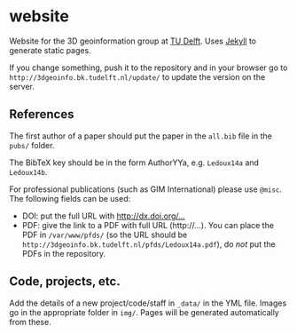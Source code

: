 # website

Website for the 3D geoinformation group at [TU Delft](http://www.tudelft.nl). Uses [Jekyll](http://www.jekyllrb.com) to generate static pages.

If you change something, push it to the repository and in your browser go to `http://3dgeoinfo.bk.tudelft.nl/update/` to update the version on the server.


## References

The first author of a paper should put the paper in the `all.bib` file in the `pubs/` folder. 

The BibTeX key should be in the form AuthorYYa, e.g. `Ledoux14a` and `Ledoux14b`. 

For professional publications (such as GIM International) please use `@misc`. The following fields can be used:

  * DOI: put the full URL with http://dx.doi.org/…
  * PDF: give the link to a PDF with full URL (http://…). You can place the PDF in `/var/www/pfds/` (so the URL should be `http://3dgeoinfo.bk.tudelft.nl/pfds/Ledoux14a.pdf`), do *not* put the PDFs in the repository. 

## Code, projects, etc.

Add the details of a new project/code/staff in `_data/` in the YML file. Images go in the appropriate folder in `img/`. Pages will be generated automatically from these.

